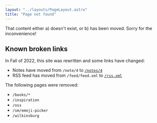 ```yaml
---
layout: "../layouts/PageLayout.astro"
title: "Page not found"
---
```


That content either a) doesn't exist, or b) has been moved. Sorry for the inconvenience!

## Known broken links

In Fall of 2022, this site was rewritten and some links have changed:

- Notes have moved from `/note/4` to [`/notes/4`](/notes/4)
- RSS feed has moved from `/feed/feed.xml` to [`/rss.xml`](/rss.xml)

The following pages were removed:

- `/books/*`
- `/inspiration`
- `/oss`
- `/sm/emoji-picker`
- `/wilkinsburg`
